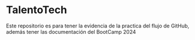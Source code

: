 # TalentoTech
Este repositorio es para tener la evidencia de la practica del flujo de GitHub, además tener las documentación del BootCamp 2024
